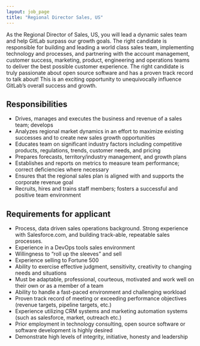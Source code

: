 ```yaml
---
layout: job_page
title: "Regional Director Sales, US"
---
```


As the Regional Director of Sales, US, you will lead a dynamic sales team and help GitLab surpass our growth goals. 
The right candidate is responsible for building and leading a world class sales team, implementing technology and processes, and partnering with the account management, customer success, marketing, product, engineering and operations teams to deliver the best possible customer experience.
The right candidate is truly passionate about open source software and has a proven track record to talk about! This is an exciting opportunity to unequivocally influence GitLab’s overall success and growth.

## Responsibilities

* Drives, manages and executes the business and revenue of a sales team; develops
* Analyzes regional market dynamics in an effort to maximize existing successes and to create new sales growth opportunities
* Educates team on significant industry factors including competitive products, regulations, trends, customer needs, and pricing
* Prepares forecasts, territory/industry management, and growth plans
* Establishes and reports on metrics to measure team performance; correct deficiencies where necessary
* Ensures that the regional sales plan is aligned with and supports the corporate revenue goal
* Recruits, hires and trains staff members; fosters a successful and positive team environment

## Requirements for applicant

* Process, data driven sales operations background. Strong experience with Salesforce.com, and building track-able, repeatable sales processes.
* Experience in a DevOps tools sales environment
* Willingness to “roll up the sleeves” and sell
* Experience selling to Fortune 500
* Ability to exercise effective judgment, sensitivity, creativity to changing needs and situations
* Must be adaptable, professional, courteous, motivated and work well on their own or as a member of a team
* Ability to handle a fast-paced environment and challenging workload
* Proven track record of meeting or exceeding performance objectives (revenue targets, pipeline targets, etc.)
* Experience utilizing CRM systems and marketing automation systems (such as salesforce, market, outreach etc.)
* Prior employment in technology consulting, open source software or software development is highly desired
* Demonstrate high levels of integrity, initiative, honesty and leadership

